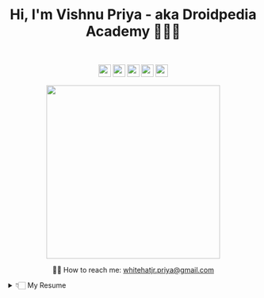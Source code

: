 
<h1 align='center'>
 Hi, I'm Vishnu Priya - aka Droidpedia Academy 👩🏻‍💻
</h1>

<br/>
<p align='center'>
<a href="https://github.com/vishnupriya-whitehatjr"><img src="https://img.shields.io/badge/GitHub-100000?&logo=github&logoColor=white" height=25></a>              <a href="https://www.linkedin.com/in/vishnupriyayerram/"><img src="https://img.shields.io/badge/linkedin-%230077B5.svg?logo=linkedin&logoColor=white" height=25></a>               <a href="https://www.instagram.com/droidpediaacademy/"><img src="https://img.shields.io/badge/instagram-%23E4405F.svg?logo=instagram&logoColor=white" height=25></a> <a href="https://www.facebook.com/vishnupriya888/"><img src="https://img.shields.io/badge/Facebook-1877F2?logo=facebook&logoColor=white" height=25></a>             <a href="https://www.youtube.com/channel/UCipOQ0TxgLFkEkA2SSCdA1A"><img src="https://img.shields.io/badge/YouTube-FF0000?logo=youtube&logoColor=white" height=25></a>

</p>

<p align='center'>
  <a href="#"><img src="https://github-readme-stats.vercel.app/api?username=vishnupriya-whitehatjr&show_icons=true&count_private=true&theme=dark" width="350"></a>
</p>

<p align='center'>
 ✍🏻 How to reach me: <a href='mailto:whitehatjr.priya@gmail.com'>whitehatjr.priya@gmail.com</a>
 </p>
<details>
 <summary> 👇🏻 My Resume</summary>
 
### About Me
<p>  
- 🌱 I’m currently learning anything possible, because I love learning!!!<br/>
- 👯 I’m looking to collaborate with other content creators.<br/>
- 🤔 I’m looking for help with design.<br/>
- 💬 Ask me about Android, Web Development & Design and Python!.<br/>
- 🥅 2021 Goals: Contribute more to Open Source projects, Launch My Online Course<br/>
- ⚡ Fun fact: I can solve a Rubik's Cube in under a minute!<br/>
- ⚡ Fun fact: I love playing piano, micro art.<br/>
 </p>
 
### My Experience

- 👨‍💻 <b>Senior Manager</b> \
  📆 May,2021 - Moment \
 📍 **WhiteHatJr** - Mumbai,India
<img align="right" src="https://img.shields.io/badge/Python-14354C?&logo=python&logoColor=white"/>
<img align="right" src="https://img.shields.io/badge/HTML-239120?logo=html5&logoColor=white"/>
<img align="right" src="https://img.shields.io/badge/CSS-239120?logo=css3&logoColor=white"/>
<img align="right" src="https://img.shields.io/badge/JavaScript-F7DF1E?logo=javascript&logoColor=black"/>
<img align="right" src="https://img.shields.io/badge/React_Native-20232A?logo=react&logoColor=61DAFB"/>
<br/>

- 👨‍💻 <b>Director</b> \
  📆 August,2019 - May,2021 \
 📍 **WhiteHatJr** - Mumbai,India
<img align="right" src="https://img.shields.io/badge/Python-14354C?&logo=python&logoColor=white"/>
<img align="right" src="https://img.shields.io/badge/HTML-239120?logo=html5&logoColor=white"/>
<img align="right" src="https://img.shields.io/badge/CSS-239120?logo=css3&logoColor=white"/>
<img align="right" src="https://img.shields.io/badge/JavaScript-F7DF1E?logo=javascript&logoColor=black"/>
<img align="right" src="https://img.shields.io/badge/React_Native-20232A?logo=react&logoColor=61DAFB"/>
<br/>

- 👨‍💻 <b>Coding Expert</b>\
  📆 October,2019 - August,2019\
 📍 **WhiteHatJr** - Mumbai,India
<img align="right" src="https://img.shields.io/badge/Python-14354C?&logo=python&logoColor=white"/>
<img align="right" src="https://img.shields.io/badge/HTML-239120?logo=html5&logoColor=white"/>
<img align="right" src="https://img.shields.io/badge/CSS-239120?logo=css3&logoColor=white"/>
<img align="right" src="https://img.shields.io/badge/JavaScript-F7DF1E?logo=javascript&logoColor=black"/>
<img align="right" src="https://img.shields.io/badge/React_Native-20232A?logo=react&logoColor=61DAFB"/>
<br/>

- 👨‍💻 <b>Mentor</b>\
  📆 October,2019 - Moment\
 📍 **Expertrons** - Mumbai,India
<img align="right" src="https://img.shields.io/badge/Python-14354C?&logo=python&logoColor=white"/>
<img align="right" src="https://img.shields.io/badge/HTML-239120?logo=html5&logoColor=white"/>
<img align="right" src="https://img.shields.io/badge/Android-3DDC84?logo=android&logoColor=white"/>
<img align="right" src="https://img.shields.io/badge/JavaScript-F7DF1E?logo=javascript&logoColor=black"/>
<img align="right" src="https://img.shields.io/badge/React_Native-20232A?logo=react&logoColor=61DAFB"/>
<img align="right" src="https://img.shields.io/badge/Flutter-02569B?logo=flutter&logoColor=white"/>
<br/>

- 👨‍💻 <b>Mentor</b> <a href="https://mentorselector.com/mentor/vishnu-priya-yerram/">See me here!  </a>\
  📆 October,2019 - Moment\
 📍 **Mentor Selector** - Mumbai,India

<img align="right" src="https://img.shields.io/badge/Python-14354C?&logo=python&logoColor=white"/>
<img align="right" src="https://img.shields.io/badge/HTML-239120?logo=html5&logoColor=white"/>
<img align="right" src="https://img.shields.io/badge/Android-3DDC84?logo=android&logoColor=white"/>
<img align="right" src="https://img.shields.io/badge/JavaScript-F7DF1E?logo=javascript&logoColor=black"/>
<img align="right" src="https://img.shields.io/badge/React_Native-20232A?logo=react&logoColor=61DAFB"/>
<img align="right" src="https://img.shields.io/badge/Flutter-02569B?logo=flutter&logoColor=white"/>
<br/>


- 👨‍💻 <b>Application Development Associate</b>\
  📆 March,2018 - July,2019\
 📍 **Accenture** - Hyderabad,India
<img align="right" src="https://img.shields.io/badge/Java-ED8B00?logo=java&logoColor=white"/>
<img align="right" src="https://img.shields.io/badge/AngularJS-E23237?logo=angularjs&logoColor=white"/>
<img align="right" src="https://img.shields.io/badge/Android-3DDC84?logo=android&logoColor=white"/>
<img align="right" src="https://img.shields.io/badge/MySQL-00000F?logo=mysql&logoColor=white"/>
<img align="right" src="https://img.shields.io/badge/Microsoft_Office-D83B01?logo=microsoft-office&logoColor=white"/>
<img align="right" src="https://img.shields.io/badge/Microsoft-666666?logo=microsoft&logoColor=white"/>
<br/>

- 👨‍💻 <b>Application Developer</b>\
  📆 March,2018 - July,2019\
 📍 **ONS Solutions** - Hyderabad,India
 <img align="right" src="https://img.shields.io/badge/Android-3DDC84?logo=android&logoColor=white"/>
</details>

